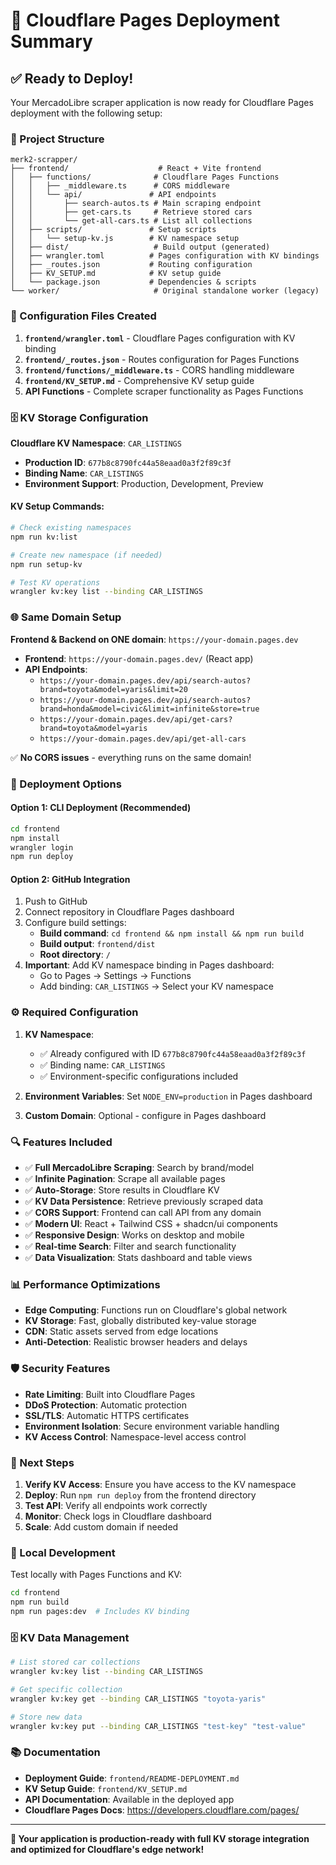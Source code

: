 # 🚀 Cloudflare Pages Deployment Summary

## ✅ Ready to Deploy!

Your MercadoLibre scraper application is now ready for Cloudflare Pages deployment with the following setup:

### 📁 Project Structure
```
merk2-scrapper/
├── frontend/                    # React + Vite frontend
│   ├── functions/              # Cloudflare Pages Functions
│   │   ├── _middleware.ts      # CORS middleware
│   │   └── api/               # API endpoints
│   │       ├── search-autos.ts # Main scraping endpoint
│   │       ├── get-cars.ts     # Retrieve stored cars
│   │       └── get-all-cars.ts # List all collections
│   ├── scripts/               # Setup scripts
│   │   └── setup-kv.js        # KV namespace setup
│   ├── dist/                   # Build output (generated)
│   ├── wrangler.toml          # Pages configuration with KV bindings
│   ├── _routes.json           # Routing configuration
│   ├── KV_SETUP.md            # KV setup guide
│   └── package.json           # Dependencies & scripts
└── worker/                     # Original standalone worker (legacy)
```

### 🔧 Configuration Files Created

1. **`frontend/wrangler.toml`** - Cloudflare Pages configuration with KV binding
2. **`frontend/_routes.json`** - Routes configuration for Pages Functions
3. **`frontend/functions/_middleware.ts`** - CORS handling middleware
4. **`frontend/KV_SETUP.md`** - Comprehensive KV setup guide
5. **API Functions** - Complete scraper functionality as Pages Functions

### 🗄️ KV Storage Configuration

**Cloudflare KV Namespace**: `CAR_LISTINGS`
- **Production ID**: `677b8c8790fc44a58eaad0a3f2f89c3f`
- **Binding Name**: `CAR_LISTINGS`
- **Environment Support**: Production, Development, Preview

#### KV Setup Commands:
```bash
# Check existing namespaces
npm run kv:list

# Create new namespace (if needed)
npm run setup-kv

# Test KV operations
wrangler kv:key list --binding CAR_LISTINGS
```

### 🌐 Same Domain Setup

**Frontend & Backend on ONE domain**: `https://your-domain.pages.dev`

- **Frontend**: `https://your-domain.pages.dev/` (React app)
- **API Endpoints**:
  - `https://your-domain.pages.dev/api/search-autos?brand=toyota&model=yaris&limit=20`
  - `https://your-domain.pages.dev/api/search-autos?brand=honda&model=civic&limit=infinite&store=true`
  - `https://your-domain.pages.dev/api/get-cars?brand=toyota&model=yaris`
  - `https://your-domain.pages.dev/api/get-all-cars`

✅ **No CORS issues** - everything runs on the same domain!

### 🚀 Deployment Options

#### Option 1: CLI Deployment (Recommended)
```bash
cd frontend
npm install
wrangler login
npm run deploy
```

#### Option 2: GitHub Integration
1. Push to GitHub
2. Connect repository in Cloudflare Pages dashboard
3. Configure build settings:
   - **Build command**: `cd frontend && npm install && npm run build`
   - **Build output**: `frontend/dist`
   - **Root directory**: `/`
4. **Important**: Add KV namespace binding in Pages dashboard:
   - Go to Pages → Settings → Functions
   - Add binding: `CAR_LISTINGS` → Select your KV namespace

### ⚙️ Required Configuration

1. **KV Namespace**: 
   - ✅ Already configured with ID `677b8c8790fc44a58eaad0a3f2f89c3f`
   - ✅ Binding name: `CAR_LISTINGS`
   - ✅ Environment-specific configurations included

2. **Environment Variables**: Set `NODE_ENV=production` in Pages dashboard

3. **Custom Domain**: Optional - configure in Pages dashboard

### 🔍 Features Included

- ✅ **Full MercadoLibre Scraping**: Search by brand/model
- ✅ **Infinite Pagination**: Scrape all available pages
- ✅ **Auto-Storage**: Store results in Cloudflare KV
- ✅ **KV Data Persistence**: Retrieve previously scraped data
- ✅ **CORS Support**: Frontend can call API from any domain
- ✅ **Modern UI**: React + Tailwind CSS + shadcn/ui components
- ✅ **Responsive Design**: Works on desktop and mobile
- ✅ **Real-time Search**: Filter and search functionality
- ✅ **Data Visualization**: Stats dashboard and table views

### 📊 Performance Optimizations

- **Edge Computing**: Functions run on Cloudflare's global network
- **KV Storage**: Fast, globally distributed key-value storage
- **CDN**: Static assets served from edge locations
- **Anti-Detection**: Realistic browser headers and delays

### 🛡️ Security Features

- **Rate Limiting**: Built into Cloudflare Pages
- **DDoS Protection**: Automatic protection
- **SSL/TLS**: Automatic HTTPS certificates
- **Environment Isolation**: Secure environment variable handling
- **KV Access Control**: Namespace-level access control

### 📝 Next Steps

1. **Verify KV Access**: Ensure you have access to the KV namespace
2. **Deploy**: Run `npm run deploy` from the frontend directory
3. **Test API**: Verify all endpoints work correctly
4. **Monitor**: Check logs in Cloudflare dashboard
5. **Scale**: Add custom domain if needed

### 🔧 Local Development

Test locally with Pages Functions and KV:
```bash
cd frontend
npm run build
npm run pages:dev  # Includes KV binding
```

### 🗄️ KV Data Management

```bash
# List stored car collections
wrangler kv:key list --binding CAR_LISTINGS

# Get specific collection
wrangler kv:key get --binding CAR_LISTINGS "toyota-yaris"

# Store new data
wrangler kv:key put --binding CAR_LISTINGS "test-key" "test-value"
```

### 📚 Documentation

- **Deployment Guide**: `frontend/README-DEPLOYMENT.md`
- **KV Setup Guide**: `frontend/KV_SETUP.md`
- **API Documentation**: Available in the deployed app
- **Cloudflare Pages Docs**: https://developers.cloudflare.com/pages/

---

**🎉 Your application is production-ready with full KV storage integration and optimized for Cloudflare's edge network!** 